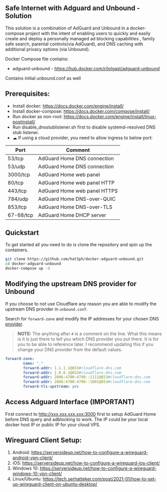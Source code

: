 ## Safe Internet with Adguard and Unbound - Solution
This solution is a combination of AdGuard and Unbound in a docker-compose project with the intent of enabling users to quickly and easily create and deploy a personally managed ad blocking capabilities , family safe search, parental controls(via AdGuard), and DNS caching with additional privacy options (via Unbound). 

Docker Compose file contains:
- adguard-unbound - https://hub.docker.com/r/lolgast/adguard-unbound

Contains initial unbound.conf as well

## Prerequisites:
- Install docker: https://docs.docker.com/engine/install/
- Install docker-compose: https://docs.docker.com/compose/install/
- Run docker as non-root: https://docs.docker.com/engine/install/linux-postinstall/
- Run disable_dnsstublistener.sh first to disable systemd-resolved DNS stub listener.
- ☁ If using a cloud provider, you need to allow ingress to below port:

| Port      | Comment                     |
|-----------|------------                 |
| 53/tcp    | AdGuard Home DNS connection |
| 53/udp    | AdGuard Home DNS connection |
| 3000/tcp  | AdGuard Home web panel      |
| 80/tcp    | AdGuard Home web panel HTTP |
| 443/tcp   | AdGuard Home web panel HTTPS|
| 784/udp   | AdGuard Home DNS-over-QUIC  |
| 853/tcp   | AdGuard Home DNS-over-TLS   |
| 67-68/tcp | AdGuard Home DHCP server    |

## Quickstart
To get started all you need to do is clone the repository and spin up the containers.

```bash
git clone https://github.com/hat3ph/docker-adguard-unbound.git
cd docker-adguard-unbound
docker-compose up -d
```

## Modifying the upstream DNS provider for Unbound
If you choose to not use Cloudflare any reason you are able to modify the upstream DNS provider in `unbound.conf`.

Search for `forward-zone` and modify the IP addresses for your chosen DNS [provider](https://docs.pi-hole.net/guides/dns/upstream-dns-providers/).

>**NOTE:** The anything after `#` is a comment on the line. 
What this means is it is just there to tell you which DNS provider you put there. It is for you to be able to reference later. I recommend updating this if you change your DNS provider from the default values.


```yaml
forward-zone:
        name: "."
        forward-addr: 1.1.1.1@853#cloudflare-dns.com
        forward-addr: 1.0.0.1@853#cloudflare-dns.com
        forward-addr: 2606:4700:4700::1111@853#cloudflare-dns.com
        forward-addr: 2606:4700:4700::1001@853#cloudflare-dns.com
        forward-tls-upstream: yes
```

## Access Adguard Interface (IMPORTANT)
First connect to http://xxx.xxx.xxx.xxx:3000 first to setup AdGuard Home before DNS query and adblocking to work.
The IP could be your local docker host IP or public IP for your cloud VPS.

## Wireguard Client Setup:
1. Android: https://serversideup.net/how-to-configure-a-wireguard-android-vpn-client/
2. iOS: https://serversideup.net/how-to-configure-a-wireguard-ios-client/
3. Windows 10: https://serversideup.net/how-to-configure-a-wireguard-windows-10-vpn-client/
4. Linux/Ubuntu: https://tech.serhatteker.com/post/2021-01/how-to-set-up-wireguard-client-on-ubuntu-desktop/
